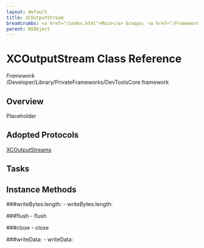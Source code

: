 ```yaml
---
layout: default
title: XCOutputStream
breadcrumbs: <a href="/index.html">Main</a> &raquo; <a href="/Frameworks.html">Framework</a> &raquo; <a href="/Frameworks/DevToolsCore.html">DevToolsCore</a> &raquo; XCOutputStream
parent: NSObject 
---
```

# XCOutputStream Class Reference

*Framework* /Developer/Library/PrivateFrameworks/DevToolsCore.framework

## Overview

Placeholder

## Adopted Protocols

[XCOutputStreams]()

## Tasks

## Instance Methods

<a name="-writeBytes:length:"></a>
###writeBytes:length:
    - writeBytes:length:

<a name="-flush"></a>
###flush
    - flush

<a name="-close"></a>
###close
    - close

<a name="-writeData:"></a>
###writeData:
    - writeData:

